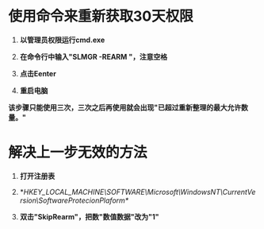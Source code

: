 # 使用命令来重新获取30天权限
1. **以管理员权限运行cmd.exe**

2. **在命令行中输入"SLMGR -REARM "，注意空格**

3. **点击Eenter**

4. **重启电脑**

**该步骤只能使用三次，三次之后再使用就会出现"已超过重新整理的最大允许数量。"**

# 解决上一步无效的方法
1. **打开注册表**

2. **HKEY_LOCAL_MACHINE\SOFTWARE\Microsoft\WindowsNT\CurrentVersion\SoftwareProtecionPlaform\**

3. **双击"SkipRearm"，把数"数值数据"改为"1"**
